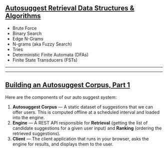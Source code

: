 ## [Autosuggest Retrieval Data Structures & Algorithms](https://medium.com/related-works-inc/autosuggest-retrieval-data-structures-algorithms-3a902c74ffc8)

- Brute Force
- Binary Search
- Edge N-Grams
- N-grams (aka Fuzzy Search)
- Tries
- Deterministic Finite Automata (DFAs)
- Finite State Transducers (FSTs)

----
----

## [Building an Autosuggest Corpus, Part 1](https://medium.com/related-works-inc/building-an-autosuggest-corpus-part-1-3acd26056708)

Here are the components of our auto suggest system:

1.  **Autosuggest Corpus** — A static dataset of suggestions that we can offer users. This is computed offline at a scheduled interval and loaded into the engine.
2.  **Engine** — A REST API responsible for **Retrieval** (getting the list of candidate suggestions for a given user input) and **Ranking** (ordering the retrieved suggestions).
3.  **Client** — The client application that runs in your browser, asks the engine for results, and displays them to the user.